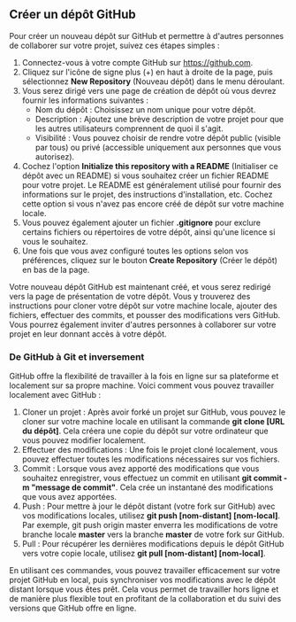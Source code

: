 ## Créer un dépôt GitHub

Pour créer un nouveau dépôt sur GitHub et permettre à d'autres personnes de collaborer sur votre projet, suivez ces étapes simples :

1. Connectez-vous à votre compte GitHub sur https://github.com.
2. Cliquez sur l'icône de signe plus (+) en haut à droite de la page, puis sélectionnez **New Repository** (Nouveau dépôt) dans le menu déroulant.
3. Vous serez dirigé vers une page de création de dépôt où vous devrez fournir les informations suivantes :
    - Nom du dépôt : Choisissez un nom unique pour votre dépôt.
    - Description : Ajoutez une brève description de votre projet pour que les autres utilisateurs comprennent de quoi il s'agit.
    - Visibilité : Vous pouvez choisir de rendre votre dépôt public (visible par tous) ou privé (accessible uniquement aux personnes que vous autorisez).
4. Cochez l'option **Initialize this repository with a README** (Initialiser ce dépôt avec un README) si vous souhaitez créer un fichier README pour votre projet. Le README est généralement utilisé pour fournir des informations sur le projet, des instructions d'installation, etc. Cochez cette option si vous n'avez pas encore créé de dépôt sur votre machine locale.
5. Vous pouvez également ajouter un fichier **.gitignore** pour exclure certains fichiers ou répertoires de votre dépôt, ainsi qu'une licence si vous le souhaitez.
6. Une fois que vous avez configuré toutes les options selon vos préférences, cliquez sur le bouton **Create Repository** (Créer le dépôt) en bas de la page.

Votre nouveau dépôt GitHub est maintenant créé, et vous serez redirigé vers la page de présentation de votre dépôt. Vous y trouverez des instructions pour cloner votre dépôt sur votre machine locale, ajouter des fichiers, effectuer des commits, et pousser des modifications vers GitHub. Vous pourrez également inviter d'autres personnes à collaborer sur votre projet en leur donnant accès à votre dépôt.

### De GitHub à Git et inversement

GitHub offre la flexibilité de travailler à la fois en ligne sur sa plateforme et localement sur sa propre machine. Voici comment vous pouvez travailler localement avec GitHub :

1. Cloner un projet : Après avoir forké un projet sur GitHub, vous pouvez le cloner sur votre machine locale en utilisant la commande **git clone [URL du dépôt]**. Cela créera une copie du dépôt sur votre ordinateur que vous pouvez modifier localement.
2. Effectuer des modifications : Une fois le projet cloné localement, vous pouvez effectuer toutes les modifications nécessaires sur vos fichiers.
3. Commit : Lorsque vous avez apporté des modifications que vous souhaitez enregistrer, vous effectuez un commit en utilisant **git commit -m "message de commit"**. Cela crée un instantané des modifications que vous avez apportées.
4. Push : Pour mettre à jour le dépôt distant (votre fork sur GitHub) avec vos modifications locales, utilisez **git push [nom-distant] [nom-local]**. Par exemple, git push origin master enverra les modifications de votre branche locale **master** vers la branche **master** de votre fork sur GitHub.
5. Pull : Pour récupérer les dernières modifications depuis le dépôt GitHub vers votre copie locale, utilisez **git pull [nom-distant] [nom-local]**.

En utilisant ces commandes, vous pouvez travailler efficacement sur votre projet GitHub en local, puis synchroniser vos modifications avec le dépôt distant lorsque vous êtes prêt. Cela vous permet de travailler hors ligne et de manière plus flexible tout en profitant de la collaboration et du suivi des versions que GitHub offre en ligne.
